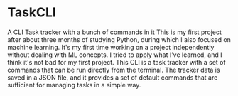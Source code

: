 # TaskCLI
A CLI Task tracker with a bunch of commands in it
This is my first project after about three months of studying Python, during which I also focused on machine learning. It's my first time working on a project independently without dealing with ML concepts. I tried to apply what I’ve learned, and I think it's not bad for my first project. This CLI is a task tracker with a set of commands that can be run directly from the terminal. The tracker data is saved in a JSON file, and it provides a set of default commands that are sufficient for managing tasks in a simple way.
